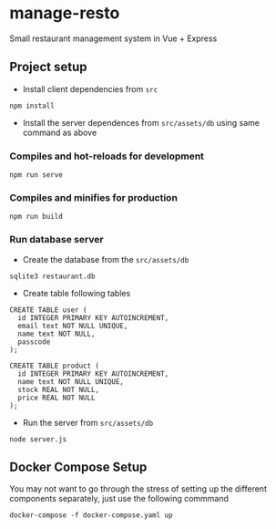 # manage-resto
Small restaurant management system in Vue + Express

## Project setup
* Install client dependencies from `src`
```
npm install
```
* Install the server dependences from `src/assets/db` using same command as above

### Compiles and hot-reloads for development
```
npm run serve
```

### Compiles and minifies for production
```
npm run build
```

### Run database server

* Create the database from the `src/assets/db`
```
sqlite3 restaurant.db
```

* Create table following tables
```
CREATE TABLE user (
  id INTEGER PRIMARY KEY AUTOINCREMENT,
  email text NOT NULL UNIQUE,
  name text NOT NULL,
  passcode
);

CREATE TABLE product (
  id INTEGER PRIMARY KEY AUTOINCREMENT,
  name text NOT NULL UNIQUE,
  stock REAL NOT NULL,
  price REAL NOT NULL
);

```
* Run the server from `src/assets/db`
```
node server.js
```

## Docker Compose Setup
You may not want to go through the stress of setting up the different components separately, just use the following commmand

```docker-compose -f docker-compose.yaml up ```